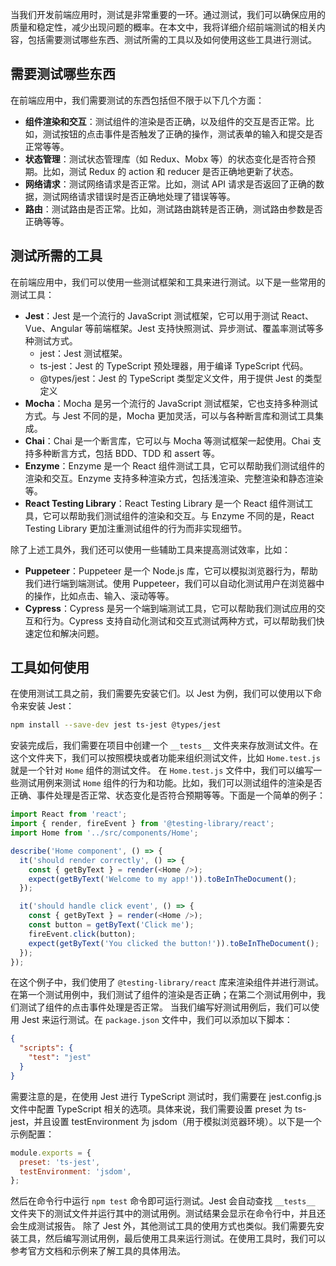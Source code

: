 当我们开发前端应用时，测试是非常重要的一环。通过测试，我们可以确保应用的质量和稳定性，减少出现问题的概率。在本文中，我将详细介绍前端测试的相关内容，包括需要测试哪些东西、测试所需的工具以及如何使用这些工具进行测试。
## 需要测试哪些东西

在前端应用中，我们需要测试的东西包括但不限于以下几个方面：
- **组件渲染和交互**：测试组件的渲染是否正确，以及组件的交互是否正常。比如，测试按钮的点击事件是否触发了正确的操作，测试表单的输入和提交是否正常等等。
- **状态管理**：测试状态管理库（如 Redux、Mobx 等）的状态变化是否符合预期。比如，测试 Redux 的 action 和 reducer 是否正确地更新了状态。
- **网络请求**：测试网络请求是否正常。比如，测试 API 请求是否返回了正确的数据，测试网络请求错误时是否正确地处理了错误等等。
- **路由**：测试路由是否正常。比如，测试路由跳转是否正确，测试路由参数是否正确等等。

## 测试所需的工具

在前端应用中，我们可以使用一些测试框架和工具来进行测试。以下是一些常用的测试工具：
- **Jest**：Jest 是一个流行的 JavaScript 测试框架，它可以用于测试 React、Vue、Angular 等前端框架。Jest 支持快照测试、异步测试、覆盖率测试等多种测试方式。
  - jest：Jest 测试框架。
  - ts-jest：Jest 的 TypeScript 预处理器，用于编译 TypeScript 代码。
  - @types/jest：Jest 的 TypeScript 类型定义文件，用于提供 Jest 的类型定义
- **Mocha**：Mocha 是另一个流行的 JavaScript 测试框架，它也支持多种测试方式。与 Jest 不同的是，Mocha 更加灵活，可以与各种断言库和测试工具集成。
- **Chai**：Chai 是一个断言库，它可以与 Mocha 等测试框架一起使用。Chai 支持多种断言方式，包括 BDD、TDD 和 assert 等。
- **Enzyme**：Enzyme 是一个 React 组件测试工具，它可以帮助我们测试组件的渲染和交互。Enzyme 支持多种渲染方式，包括浅渲染、完整渲染和静态渲染等。
- **React Testing Library**：React Testing Library 是一个 React 组件测试工具，它可以帮助我们测试组件的渲染和交互。与 Enzyme 不同的是，React Testing Library 更加注重测试组件的行为而非实现细节。

除了上述工具外，我们还可以使用一些辅助工具来提高测试效率，比如：
- **Puppeteer**：Puppeteer 是一个 Node.js 库，它可以模拟浏览器行为，帮助我们进行端到端测试。使用 Puppeteer，我们可以自动化测试用户在浏览器中的操作，比如点击、输入、滚动等等。
- **Cypress**：Cypress 是另一个端到端测试工具，它可以帮助我们测试应用的交互和行为。Cypress 支持自动化测试和交互式测试两种方式，可以帮助我们快速定位和解决问题。

## 工具如何使用

在使用测试工具之前，我们需要先安装它们。以 Jest 为例，我们可以使用以下命令来安装 Jest：
```bash
npm install --save-dev jest ts-jest @types/jest
```
安装完成后，我们需要在项目中创建一个  `__tests__`  文件夹来存放测试文件。在这个文件夹下，我们可以按照模块或者功能来组织测试文件，比如  `Home.test.js`  就是一个针对  `Home`  组件的测试文件。
在  `Home.test.js`  文件中，我们可以编写一些测试用例来测试  `Home`  组件的行为和功能。比如，我们可以测试组件的渲染是否正确、事件处理是否正常、状态变化是否符合预期等等。下面是一个简单的例子：
```typescript
import React from 'react';
import { render, fireEvent } from '@testing-library/react';
import Home from '../src/components/Home';

describe('Home component', () => {
  it('should render correctly', () => {
    const { getByText } = render(<Home />);
    expect(getByText('Welcome to my app!')).toBeInTheDocument();
  });

  it('should handle click event', () => {
    const { getByText } = render(<Home />);
    const button = getByText('Click me');
    fireEvent.click(button);
    expect(getByText('You clicked the button!')).toBeInTheDocument();
  });
});
```
在这个例子中，我们使用了  `@testing-library/react`  库来渲染组件并进行测试。在第一个测试用例中，我们测试了组件的渲染是否正确；在第二个测试用例中，我们测试了组件的点击事件处理是否正常。
当我们编写好测试用例后，我们可以使用 Jest 来运行测试。在  `package.json`  文件中，我们可以添加以下脚本：
```json
{
  "scripts": {
    "test": "jest"
  }
}
```
需要注意的是，在使用 Jest 进行 TypeScript 测试时，我们需要在 jest.config.js 文件中配置 TypeScript 相关的选项。具体来说，我们需要设置 preset 为 ts-jest，并且设置 testEnvironment 为 jsdom（用于模拟浏览器环境）。以下是一个示例配置：
```javascript
module.exports = {
  preset: 'ts-jest',
  testEnvironment: 'jsdom',
};
```

然后在命令行中运行  `npm test`  命令即可运行测试。Jest 会自动查找  `__tests__`  文件夹下的测试文件并运行其中的测试用例。测试结果会显示在命令行中，并且还会生成测试报告。
除了 Jest 外，其他测试工具的使用方式也类似。我们需要先安装工具，然后编写测试用例，最后使用工具来运行测试。在使用工具时，我们可以参考官方文档和示例来了解工具的具体用法。